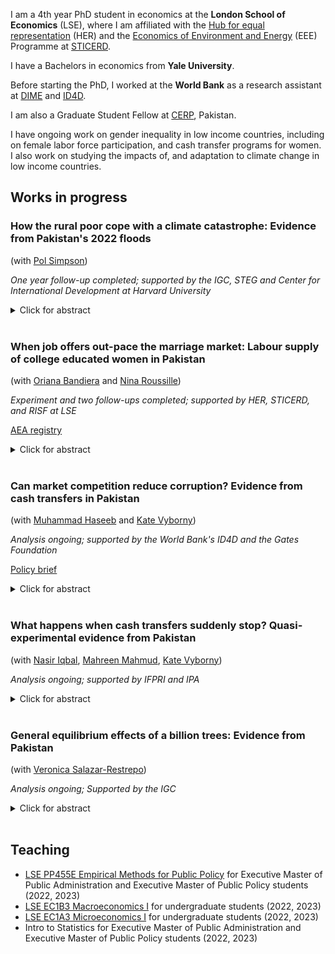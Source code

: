 I am a 4th year PhD student in economics at the **London School of Economics** (LSE), where I am affiliated with the [Hub for equal representation](https://www.hubequalrep.org) (HER) and the [Economics of Environment and Energy](https://sticerd.lse.ac.uk/_new/research/economics-environment-energy/default.asp) (EEE) Programme at [STICERD](https://sticerd.lse.ac.uk).

I have a Bachelors in economics from **Yale University**.

Before starting the PhD, I worked at the **World Bank** as a research assistant at [DIME](https://www.worldbank.org/en/research/dime) and [ID4D](https://id4d.worldbank.org).

I am also a Graduate Student Fellow at [CERP](https://www.cerp.org.pk), Pakistan.

I have ongoing work on gender inequality in low income countries, including on female labor force participation, and cash transfer programs for women. I also work on studying the impacts of, and adaptation to climate change in low income countries.

## Works in progress 

###  How the rural poor cope with a climate catastrophe: Evidence from Pakistan's 2022 floods
(with [Pol Simpson](https://www.lse.ac.uk/economics/people/research-students/polly-simpson))

_One year follow-up completed; supported by the IGC, STEG and Center for International Development at Harvard University_

<details>

<summary>Click for abstract</summary>

Extreme weather events are increasingly common as a result of climate change. Yet little is known about how exceptional climate shocks affect the lives of those most vulnerable to them, or about the barriers they face to moving out of harm's way. In this project, we study the effects of the 2022 flooding in Pakistan, which has affected 33 million households and left one third of the country under water. We leverage pre- and post-flood panel data on a random sample of 5,000 low-income, rural households across 6 districts of Sindh, who vary in their local exposure to the 2022 floods. We study (i) how floods impact these households, (ii) what decisions they make to cope with the immediate consequences of this shock, and (iii) what forces shape their forward-looking adaptation decisions. We exploit plausibly random local variation in flood water inundation – i.e., precipitation interacted with topography – conditional on historical likelihood of inundation and district fixed effects. Our outcomes include flood damages (e.g. loss of income or assets, health impacts, and disruption of social networks and trade), coping strategies (e.g. drawdown of savings, sale of assets, new loans, increased labour supply, changes to educational or nuturitional investments) and adaptation (e.g. diversification of networks or assets, and migration). 

</details>

<br />


### When job offers out-pace the marriage market: Labour supply of college educated women in Pakistan
(with [Oriana Bandiera](https://www.orianabandiera.net) and [Nina Roussille](http://ninaroussille.github.io/))

_Experiment and two follow-ups completed; supported by HER, STICERD, and RISF at LSE_

[AEA registry](https://www.socialscienceregistry.org/trials/11298)

<details>

  <summary>Click for abstract</summary>  
 
Over the past 25 years, while access to college education has increased for women in Pakistan, female labor force participation (FLFP) has remained stagnant; only 33% of college-educated women participate in the labor force. In June 2022, we surveyed the entire graduating
cohort (2,200 students) of a large private university in Lahore. Strikingly, we found that virtually all female
students intended to work after college, and believed themselves to be about as likely as their male peers
to find a job within 6 months. However, 6 months later, only 48% of female students were in the labor
force and only 34% were gainfully employed. In contrast, 85% of men were in the labor force and 60% of
them were employed. This is despite the fact that women on average had a higher GPA, and conditional on
applying, received job offers at the same rate as men. We test one potential channel explaining why women’s LFP falls short of
their expectations: the timing of their job applications. Specifically, we test whether encouraging women to
apply to jobs right after graduation leads to higher LFP. At baseline, we observed that while men’s labor market outcomes do not depend on the timing of their applications, women’s chances of LFP and employment double if they started applying to jobs earlier. However, most students – especially women – did not start applying to jobs until a few months after graduation. Meanwhile, women
started receiving marriage offers shortly after graduating and reported growing pressure from their families to consider these offers imminently. If marriage offers arrive faster than job offers – and women get engaged or married before they start work – they may never work. Conversely, if a woman is already employed when she enters the marriage market, she is
unlikely to receive offers from men who find a working woman unsuitable, thus shifting the composition of
marriage offers in favor of sustained FLFP. To test how the timing of job search affects FLFP, we are running this experiment with 2,100 students graduating from Pakistan’s largest (public) university.
</details>

<br />

### Can market competition reduce corruption? Evidence from cash transfers in Pakistan 
(with [Muhammad Haseeb](https://sites.google.com/view/mhaseeb) and [Kate Vyborny](https://sites.google.com/site/kvyborny/home))

_Analysis ongoing; supported by the World Bank's ID4D and the Gates Foundation_

[Policy brief](https://documents1.worldbank.org/curated/en/099155004142238180/pdf/P1763410d1e1af00108e170e5754d04fed9.pdf)

<details>

  <summary>Click for abstract</summary>	
	
  We study whether market competition between public officials can reduce corruption. We exploit exogenous changes to the market structure of payment delivery agents in Pakistan's Benazir Income Support Programme to assess impacts on corruption in the delivery of these cash transfers. We find that a payment reform that led to exclusive reliance on payment delivery agents increased reports of side payments paid involuntarily to access the cash transfer. However, higher market competition between these rent-seeking agents reduced extensive and intensive margin demand for bribes. 
</details>	
<br />
	
### What happens when cash transfers suddenly stop? Quasi-experimental evidence from Pakistan
(with [Nasir Iqbal](https://nasiriqbal.com.pk), [Mahreen Mahmud](https://sites.google.com/site/mahreenmahmudsite/home?authuser=0), [Kate Vyborny](https://sites.google.com/site/kvyborny/home))

_Analysis ongoing; supported by IFPRI and IPA_
  
<details>

  <summary>Click for abstract</summary>  
 
  A growing body of evidence shows mostly positive impacts of cash transfers for women on a range of outcomes. However, there is limited work, empirical or theoretical, on what happens when long running unconditional cash transfers stop. Cash transfers may stop for a given household either because their economic position has improved and they no longer meet the eligibility criterion, or because of cuts to the funding pot resulting in a more stringent eligibility criterion. Since cash transfer programs are costly and may not be expected to provide support permanently, understanding how households cope when cash transfers stop is crucial. In this study, we use a regression discontinuity approach to examine the impact of the discontinuation of cash transfers on households in Pakistan who have been receiving transfers over a ten year period.
</details>
<br />

### General equilibrium effects of a billion trees: Evidence from Pakistan
(with [Veronica Salazar-Restrepo](https://www.veronicasalazarrestrepo.com))

_Analysis ongoing; Supported by the IGC_

<details>

  <summary>Click for abstract</summary>  
 
  Several countries are investing large sums of money in nation-wide tree planting programs as part of their climate mitigation and adaptation strategies. However, there is limited evidence on the impacts of such programs on livelihoods and ecosystems. These programs may harm ecosystems and agriculture, deplete water supplies, displace local communities, and lead to more deforestation in other areas downstream. Conversely, planting the right species of trees at the right place can sequester carbon, regenerate forests and provide ecosystem services like flood prevention. In this project, we use satellite and administrative data to evaluate the net environmental and economic impacts of Pakistan's Billion Tree Tsunami Afforestation Programme (BTTAP), which planted 1 billion trees in the province of Khyber Pakhtunkhwa. Our general equilibrium framework accounts for the generation of new jobs and industries in ecosystem protection, as well as the displacement of existing economic activities like agriculture.
</details>
<br />

## Teaching 

- [LSE PP455E Empirical Methods for Public Policy](https://www.lse.ac.uk/resources/calendar.bak/courseGuides/EC/2015_EC455E.htm) for Executive Master of Public Administration and Executive Master of Public Policy students (2022, 2023)
- [LSE EC1B3 Macroeconomics I](https://www.lse.ac.uk/resources/calendar2021-2022/courseGuides/EC/2021_EC1B3.htm) for undergraduate students (2022, 2023)
- [LSE EC1A3 Microeconomics I](https://www.lse.ac.uk/resources/calendar2021-2022/courseGuides/EC/2021_EC1A3.htm) for undergraduate students (2022, 2023)
- Intro to Statistics for Executive Master of Public Administration and Executive Master of Public Policy students (2022, 2023)

